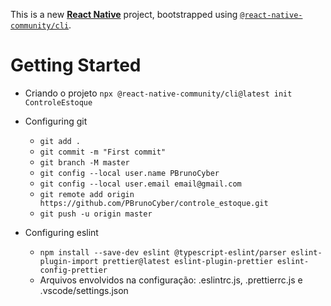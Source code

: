 This is a new [**React Native**](https://reactnative.dev) project, bootstrapped using [`@react-native-community/cli`](https://github.com/react-native-community/cli).

# Getting Started

- Criando o projeto
  `npx @react-native-community/cli@latest init ControleEstoque`

- Configuring git

  - `git add .`
  - `git commit -m "First commit"`
  - `git branch -M master`
  - `git config --local user.name PBrunoCyber`
  - `git config --local user.email email@gmail.com`
  - `git remote add origin https://github.com/PBrunoCyber/controle_estoque.git`
  - `git push -u origin master`

- Configuring eslint
  - `npm install --save-dev eslint @typescript-eslint/parser eslint-plugin-import prettier@latest eslint-plugin-prettier eslint-config-prettier`
  - Arquivos envolvidos na configuração: .eslintrc.js, .prettierrc.js e .vscode/settings.json
